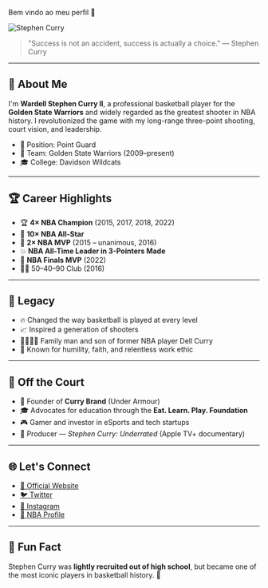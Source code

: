 Bem vindo ao meu perfil 🏀

![Stephen Curry](https://www.google.com/url?sa=i&url=https%3A%2F%2Fwww.pinterest.com%2Fpin%2F753227106424534783%2F&psig=AOvVaw3bVh539oTZA5cRR_BkGSIv&ust=1749130749708000&source=images&cd=vfe&opi=89978449&ved=0CBQQjRxqFwoTCPizp_rx140DFQAAAAAdAAAAABA6)

> "Success is not an accident, success is actually a choice." — Stephen Curry

---

## 🧠 About Me

I'm **Wardell Stephen Curry II**, a professional basketball player for the **Golden State Warriors** and widely regarded as the greatest shooter in NBA history. I revolutionized the game with my long-range three-point shooting, court vision, and leadership.

- 🎯 Position: Point Guard
- 🏀 Team: Golden State Warriors (2009–present)
- 🎓 College: Davidson Wildcats

---

## 🏆 Career Highlights

- 🏆 **4× NBA Champion** (2015, 2017, 2018, 2022)  
- 🌟 **10× NBA All-Star**  
- 🥇 **2× NBA MVP** (2015 – unanimous, 2016)  
- 💥 **NBA All-Time Leader in 3-Pointers Made**  
- 🏅 **NBA Finals MVP** (2022)  
- 🐱‍🏍 50–40–90 Club (2016)

---

## 🧬 Legacy

- 🔥 Changed the way basketball is played at every level  
- 📈 Inspired a generation of shooters  
- 👨‍👩‍👧‍👦 Family man and son of former NBA player Dell Curry  
- 💬 Known for humility, faith, and relentless work ethic

---

## 📡 Off the Court

- 👟 Founder of **Curry Brand** (Under Armour)  
- 🎓 Advocates for education through the **Eat. Learn. Play. Foundation**  
- 🎮 Gamer and investor in eSports and tech startups  
- 🎥 Producer — *Stephen Curry: Underrated* (Apple TV+ documentary)

---

## 🌐 Let's Connect

- [🔗 Official Website](https://stephencurry30.com)  
- [🐦 Twitter](https://twitter.com/StephenCurry30)  
- [📸 Instagram](https://www.instagram.com/stephencurry30)  
- [🏀 NBA Profile](https://www.nba.com/player/201939/stephen-curry)

---

## 🎯 Fun Fact

Stephen Curry was **lightly recruited out of high school**, but became one of the most iconic players in basketball history. 💪 
